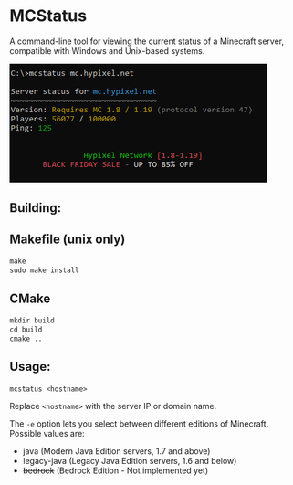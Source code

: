 # MCStatus

A command-line tool for viewing the current status of a Minecraft server, compatible with Windows and Unix-based systems.

![Screenshot](screenshot.png)

## Building:

## Makefile (unix only)

```
make
sudo make install
```

## CMake

```
mkdir build
cd build
cmake ..
```

## Usage:

```
mcstatus <hostname>
```
Replace `<hostname>` with the server IP or domain name.

The `-e` option lets you select between different editions of Minecraft. Possible values are:
- java (Modern Java Edition servers, 1.7 and above)
- legacy-java (Legacy Java Edition servers, 1.6 and below)
- ~~bedrock~~ (Bedrock Edition - Not implemented yet)

